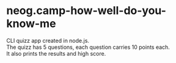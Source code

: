 # neog.camp-how-well-do-you-know-me

CLI quizz app created in node.js.<br>
The quizz has 5 questions, each question carries 10 points each.
<br>It also prints the results and high score.
